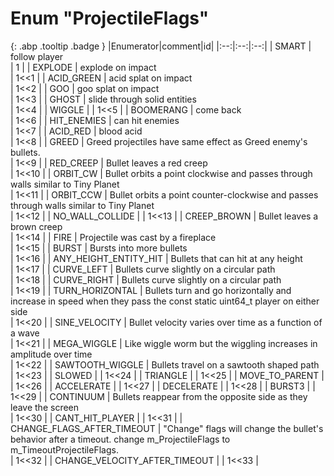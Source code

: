 # Enum "ProjectileFlags"
[ ](#){: .abp .tooltip .badge }
|Enumerator|comment|id|
|:--:|:--:|:--:|
| SMART | follow player <br> | 1 |
| EXPLODE | explode on impact <br> | 1<<1 |
| ACID_GREEN | acid splat on impact <br> | 1<<2 |
| GOO | goo splat on impact <br> | 1<<3 |
| GHOST | slide through solid entities <br> | 1<<4 |
| WIGGLE |  | 1<<5 |
| BOOMERANG | come back <br> | 1<<6 |
| HIT_ENEMIES | can hit enemies <br> | 1<<7 |
| ACID_RED | blood acid <br> | 1<<8 |
| GREED | Greed projectiles have same effect as Greed enemy's bullets. <br> | 1<<9 |
| RED_CREEP | Bullet leaves a red creep <br> | 1<<10 |
| ORBIT_CW | Bullet orbits a point clockwise and passes through walls similar to Tiny Planet <br> | 1<<11 |
| ORBIT_CCW | Bullet orbits a point counter-clockwise and passes through walls similar to Tiny Planet <br> | 1<<12 |
| NO_WALL_COLLIDE |  | 1<<13 |
| CREEP_BROWN | Bullet leaves a brown creep <br> | 1<<14 |
| FIRE | Projectile was cast by a fireplace <br> | 1<<15 |
| BURST | Bursts into more bullets <br> | 1<<16 |
| ANY_HEIGHT_ENTITY_HIT | Bullets that can hit at any height <br> | 1<<17 |
| CURVE_LEFT | Bullets curve slightly on a circular path <br> | 1<<18 |
| CURVE_RIGHT | Bullets curve slightly on a circular path <br> | 1<<19 |
| TURN_HORIZONTAL | Bullets turn and go horizontally and increase in speed when they pass the const static uint64_t player on either side <br> | 1<<20 |
| SINE_VELOCITY | Bullet velocity varies over time as a function of a wave <br> | 1<<21 |
| MEGA_WIGGLE | Like wiggle worm but the wiggling increases in amplitude over time <br> | 1<<22 |
| SAWTOOTH_WIGGLE | Bullets travel on a sawtooth shaped path <br> | 1<<23 |
| SLOWED |  | 1<<24 |
| TRIANGLE |  | 1<<25 |
| MOVE_TO_PARENT |  | 1<<26 |
| ACCELERATE |  | 1<<27 |
| DECELERATE |  | 1<<28 |
| BURST3 |  | 1<<29 |
| CONTINUUM | Bullets reappear from the opposite side as they leave the screen <br> | 1<<30 |
| CANT_HIT_PLAYER |  | 1<<31 |
| CHANGE_FLAGS_AFTER_TIMEOUT | "Change" flags will change the bullet's behavior after a timeout. change m_ProjectileFlags to m_TimeoutProjectileFlags. <br> | 1<<32 |
| CHANGE_VELOCITY_AFTER_TIMEOUT |  | 1<<33 |